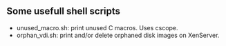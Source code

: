 ## Some usefull shell scripts

* unused_macro.sh: print unused C macros.  Uses cscope.
* orphan_vdi.sh: print and/or delete orphaned disk images on XenServer.

